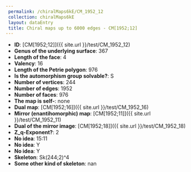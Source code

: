 ```yaml
--- 
 permalink: /chiralMaps6kE/CM_1952_12 
 collection: chiralMaps6kE
 layout: dataEntry
 title: Chiral maps up to 6000 edges - CM[1952;12]
---
```


- **ID**: [CM[1952;12]]({{ site.url }}/test/CM_1952_12)
- **Genus of the underlying surface**: 367
- **Length of the face**: 4
- **Valency**: 16
- **Length of the Petrie polygon**: 976
- **Is the automorphism group solvable?**: S
- **Number of vertices**: 244
- **Number of edges**: 1952
- **Number of faces**: 976
- **The map is self-**: none
- **Dual map**: [CM[1952;16]]({{ site.url }}/test/CM_1952_16)
- **Mirror (enantihomorphic) map**: [CM[1952;11]]({{ site.url }}/test/CM_1952_11)
- **Dual of the mirror image**: [CM[1952;18]]({{ site.url }}/test/CM_1952_18)
- **Z_q-Exponent?**: 2
- **No idea**:  15:11
- **No idea**: Y
- **No idea**: Y
- **Skeleton**: Sk(244;2)^4
- **Some other kind of skeleton**: nan

